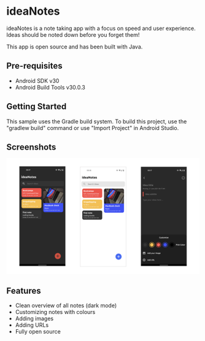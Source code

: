 ideaNotes
===================================

ideaNotes is a note taking app with a focus on speed and user experience.
Ideas should be noted down before you forget them!

This app is open source and has been built with Java.

Pre-requisites
--------------

- Android SDK v30
- Android Build Tools v30.0.3

Getting Started
---------------

This sample uses the Gradle build system. To build this project, use the
"gradlew build" command or use "Import Project" in Android Studio.

Screenshots
---------------

<a href="https://github.com/stefanluiken/ideaNotes"><img src="https://github.com/stefanluiken/ideaNotes/blob/master/ideaNotes.png" title="ideaNotes" alt="ideaNotes"></a>

Features
---------------

- Clean overview of all notes (dark mode)
- Customizing notes with colours
- Adding images
- Adding URLs
- Fully open source
